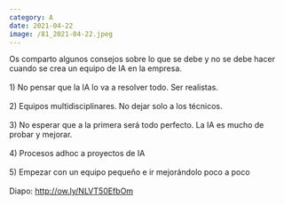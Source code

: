 ```yaml
--- 
category: A 
date: 2021-04-22 
image: /81_2021-04-22.jpeg 
--- 
```


Os comparto algunos consejos sobre lo que se debe y no se debe hacer cuando se crea un equipo de IA en la empresa. <br><br>1) No pensar que la IA lo va a resolver todo. Ser realistas. <br><br>2) Equipos multidisciplinares. No dejar solo a los técnicos.<br><br>3) No esperar que a la primera será todo perfecto. La IA es mucho de probar y mejorar.<br><br>4) Procesos adhoc a proyectos de IA<br><br>5) Empezar con un equipo pequeño e ir mejorándolo poco a poco<br><br>Diapo: http://ow.ly/NLVT50EfbOm